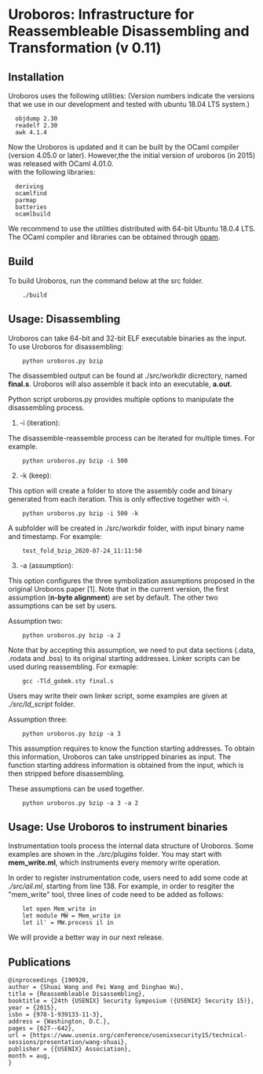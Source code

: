 # Uroboros: Infrastructure for Reassembleable Disassembling and Transformation (v 0.11)

## Installation

Uroboros uses the following utilities:
(Version numbers indicate the versions that we use in our development and tested with ubuntu 18.04 LTS system.)
```
  objdump 2.30
  readelf 2.30
  awk 4.1.4
```
Now the Uroboros is updated and it can be built by the OCaml compiler (version 4.05.0 or later). However,the the initial version of uroboros (in 2015) was released with OCaml 4.01.0.   
with the following libraries:
```
  deriving 
  ocamlfind 
  parmap 
  batteries 
  ocamlbuild 
```
We recommend to use the utilities distributed with 64-bit Ubuntu 18.0.4 LTS. 
The OCaml compiler and libraries can be obtained through
[opam](https://opam.ocaml.org/).

## Build

To build Uroboros, run the command below at the src folder.
```
    ./build
```
## Usage: Disassembling

Uroboros can take 64-bit and 32-bit ELF executable binaries as the
input. To use Uroboros for disassembling:
```
    python uroboros.py bzip
```
The disassembled output can be found at ./src/workdir dicrectory, named
**final.s**. Uroboros will also assemble it back into an executable,
**a.out**.

Python script uroboros.py provides multiple options to manipulate the
disassembling process.

1. -i (iteration):

The disassemble-reassemble process can be iterated for
multiple times. For example.
```
    python uroboros.py bzip -i 500
```
2. -k (keep):

This option will create a folder to store the assembly code and binary
generated from each iteration.  This is only effective together with -i.
```
    python uroboros.py bzip -i 500 -k
```
A subfolder will be created in ./src/workdir folder, with input binary name and
timestamp. For example:
```
    test_fold_bzip_2020-07-24_11:11:50
```

3. -a (assumption):

This option configures the three symbolization assumptions proposed in
the original Uroboros paper [1]. Note that in the current version, the
first assumption (**n-byte alignment**) are set by default. The other
two assumptions can be set by users.

Assumption two:
```
    python uroboros.py bzip -a 2
```
Note that by accepting this assumption, we need to put data sections (.data,
.rodata and .bss) to its original starting addresses. Linker scripts can be
used during reassembling. For exmaple:
```
    gcc -Tld_gobmk.sty final.s
```
Users may write their own linker script, some examples are given at
*./src/ld_script* folder.


Assumption three:
```
    python uroboros.py bzip -a 3
```

This assumption requires to know the function starting addresses. To
obtain this information, Uroboros can take unstripped binaries
as input. The function starting address information is obtained from
the input, which is then stripped before disassembling.


These assumptions can be used together.
```
    python uroboros.py bzip -a 3 -a 2
```

## Usage: Use Uroboros to instrument binaries

Instrumentation tools process the internal data structure of
Uroboros. Some examples are shown in the *./src/plugins* folder. You
may start with **mem_write.ml**, which instruments every memory write
operation.

In order to register instrumentation code, users need to add some
code at *./src/ail.ml*, starting from line 138. For example, in order to
resgiter the "mem_write" tool, three lines of code need to be added as follows:
```
    let open Mem_write in
    let module MW = Mem_write in
    let il' = MW.process il in
```
We will provide a better way in our next release.

## Publications
```
@inproceedings {190920,
author = {Shuai Wang and Pei Wang and Dinghao Wu},
title = {Reassembleable Disassembling},
booktitle = {24th {USENIX} Security Symposium ({USENIX} Security 15)},
year = {2015},
isbn = {978-1-939133-11-3},
address = {Washington, D.C.},
pages = {627--642},
url = {https://www.usenix.org/conference/usenixsecurity15/technical-sessions/presentation/wang-shuai},
publisher = {{USENIX} Association},
month = aug,
}
```